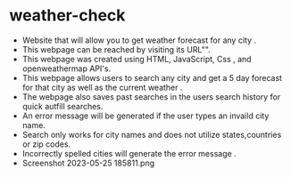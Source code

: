 # weather-check
* Website that will allow you to get weather forecast for any city .
* This webpage can be reached by visiting  its URL"".
* This webpage was created using HTML, JavaScript, Css , and openweathermap API's.
* This webpage allows users to search any city and get a 5 day forecast for that city as well as the current weather .
* The webpage also saves past searches in the users search history for quick autfill searches.
* An error message will be generated if the user types an invaild city name.
* Search only works for city names and does not utilize states,countries or zip codes.
* Incorrectly spelled cities will generate the error message .
* Screenshot 2023-05-25 185811.png

